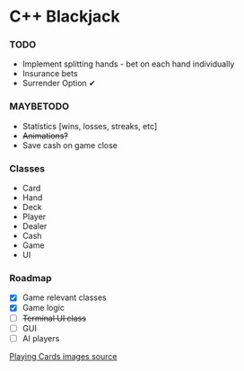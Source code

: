 # C++ Blackjack

### TODO
 - Implement splitting hands - bet on each hand individually
 - Insurance bets
 - Surrender Option ✔

### MAYBETODO
 - Statistics [wins, losses, streaks, etc] 
 - ~~Animations?~~
 - Save cash on game close

### Classes
 - Card
 - Hand
 - Deck
 - Player
 - Dealer
 - Cash
 - Game
 - UI

### Roadmap
- [x] Game relevant classes
- [x] Game logic
- [ ] ~~Terminal UI class~~
- [ ] GUI
- [ ] AI players

[Playing Cards images source](http://byronknoll.blogspot.com/2011/03/vector-playing-cards.html)